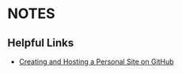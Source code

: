 # NOTES

## Helpful Links

- [Creating and Hosting a Personal Site on GitHub](http://jmcglone.com/guides/github-pages/)